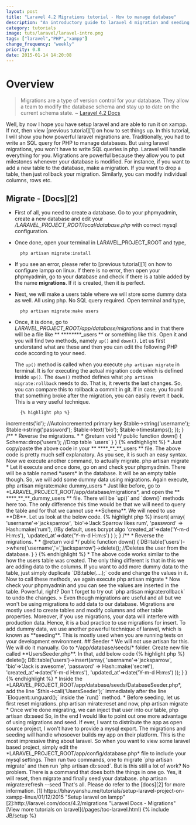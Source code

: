 ```yaml
---
layout: post
title: "Laravel 4.2 Migrations tutorial - How to manage database"
description: "An introductory guide to laravel 4 migration and seeding. In this tutorial, i have shown the use of migration and seeding with a very basic example code."
category: tutorials
image: tuts/laravel/laravel-intro.png
tags: ["laravel","PHP","xampp"]
change_frequency: "weekly"
priority: 0.8
date: 2015-01-14 14:20:08
---
```


# Overview

> Migrations are a type of version control for your database. They allow a team to modify the database schema and stay up to date on the current schema state. ~ [Laravel 4.2 Docs](http://laravel.com/docs/4.2/migrations)

Well, by now I hope you have setup laravel and are able to run it on xampp. If not, then view [previous tutorial][1] on how to set things up. In this tutorial, I will show you how powerful laravel migrations are. Traditionally, you had to write an SQL query for PHP to manage databases. But using laravel migrations, you won't have to write SQL queries in php. Laravel will handle everything for you. Migrations are powerful because they allow you to put milestones whenever your database is modified. For instance, if you want to add a new table to the database, make a migration. If you want to drop a table, then just rollback your migration. Similarly, you can modify individual columns, rows etc.

## Migrate - [Docs][2]

* First of all, you need to create a database. Go to your phpmyadmin, create a new database and edit your */LARAVEL_PROJECT_ROOT/local/database.php* with correct mysql configuration.

* Once done, open your terminal in LARAVEL_PROJECT_ROOT and type,

        php artisan migrate:install

* If you see an error, please refer to [previous tutorial][1] on how to configure lampp on linux. If there is no error, then open your phpmyadmin, go to your database and check if there is a table added by the name **migrations**. If it is created, then it is perfect.

* Next, we will make a users table where we will store some dummy data as well. All using php. No SQL query required. Open terminal and type,

        php artisan migrate:make users

* Once, it is done, go to *LARAVEL_PROJECT_ROOT/app/database/migrations* and in that there will be a file like ** ****_**_**_users ** or something like this. Open it and you will find two methods, namely `up()` and `down()`. Let us first understand what are these and then you can edit the following PHP code according to your need.

  The `up()` method is called when you execute `php artisan migrate` in terminal. It is for executing the actual migration code which is defined inside `up()`. The `down()` method defines what `php artisan migrate:rollback` needs to do. That is, it reverts the last changes. So, you can compare this to rollback a commit in git. If in case, you found that something broke after the migration, you can easily revert it back. This is a very useful technique.

        {% highlight php %}
<?php

use Illuminate\Database\Schema\Blueprint;
use Illuminate\Database\Migrations\Migration;

class Users extends Migration {

	/**
	 * Run the migrations.
	 *
	 * @return void
	 */
	public function up()
	{
		Schema::create('users',function($table)
		{
			$table->increments('id'); //Autoincremented primary key
			$table->string('username');
			$table->string('password');
			$table->text('bio');
			$table->timestamps();
		});
	}

	/**
	 * Reverse the migrations.
	 *
	 * @return void
	 */
	public function down()
	{
		Schema::drop('users'); //Drop table `users`
	}

}
        {% endhighlight %}

* Just copy/paste the above code in your ** ****_**_**_users ** file. The above code is pretty much self explanatory. As you see, it is such an easy syntax. Now we execute another command, to actually migrate.

        php artisan migrate

* Let it execute and once done, go on and check your phpmyadmin. There will be a table named *users* in the database. It will be an empty table though. So, we will add some dummy data using migrations. Again execute,

        php artisan migrate:make dummy_users

* Just like before, go to *LARAVEL_PROJECT_ROOT/app/database/migrations*, and open the ** ****_**_**_dummy_users ** file. There will be `up()` and `down()` methods here too. The only difference this time would be that we will need to query the table and for that we cannot use **Schema**. We will need to use **DB**. Let us look at the below code.

        {% highlight php %}
<?php

use Illuminate\Database\Schema\Blueprint;
use Illuminate\Database\Migrations\Migration;

class DummyUsers extends Migration {

	/**
	 * Run the migrations.
	 *
	 * @return void
	 */
	public function up()
	{
		DB::table('users')->insert(
			array(
			'username'=>'jacksparrow',
			'bio'=>'Jack Sparrow likes rum',
			'password' => Hash::make('rum'), //By default, uses bcrypt algo
			'created_at'=>date('Y-m-d H:m:s'),
			'updated_at'=>date('Y-m-d H:m:s')
			)
			);
	}

	/**
	 * Reverse the migrations.
	 *
	 * @return void
	 */
	public function down()
	{
		DB::table('users')->where('username','=','jacksparrow')->delete(); //Deletes the user from the database.
	}

}
        {% endhighlight %}

* The above code works similar to the how the users table was created. The only thing different is that in this we are adding data to the columns. If you want to add more dummy data to the table, just simply duplicate `DB:table(....);` code and change the values in it. Now to call these methods, we again execute

        php artisan migrate

* Now check your phpmyadmin and you can see the values are inserted in the table. Powerful, right? Don't forget to try out `php artisan migrate:rollback` to undo the changes.

> Even though migrations are useful and all but we won't be using migrations to add data to our database. Migrations are mostly used to create tables and modify columns and other table properties. Moreover, if you use migrations, your data will interfere with production data. Hence, it is a bad practice to use migrations for insert. To add dummy data, we use another powerful technique of laravel, which is known as **seeding**. This is mostly used when you are running tests on your development environment.

## Seeder

* We will not use artisan for this. We will do it manually. Go to */app/database/seeds/* folder. Create new file called **UsersSeeder.php**. In that, add below code

        {% highlight php %}
<?php

class UsersSeeder extends Seeder
{

public function run()
{
    DB::table('users')->delete();
    DB::table('users')->insert(array(
			'username'=>'jacksparrow',
			'bio'=>'Jack is awesome',
			'password' => Hash::make('secret'),
			'created_at'=>date('Y-m-d H:m:s'),
			'updated_at'=>date('Y-m-d H:m:s')
			));
}

}
        {% endhighlight %}


* Inside the *LARAVEL_PROJECT_ROOT/app/database/seeds/DatabaseSeeder.php*, add the line `$this->call('UsersSeeder');` immediately after the line `Eloquent::unguard();` inside the `run()` method.

* Before seeding, let us first reset migrations.

        php artisan mirate:reset

  and now,

        php artisan migrate

* Once we’re done migrating, we can inject that user into our table,

        php artisan db:seed

So, in the end I would like to point out one more advantage of using migrations and seed. If ever, I want to distribute the app as open source project, I won't have to provide a mysql export. The migrations and seeding will handle whosoever builds my app on their platform. This is the most impressive thing about laravel. So when you want to view some laravel based project, simply edit the *LARAVEL_PROJECT_ROOT/app/config/database.php* file to include your mysql settings. Then run two commands, one to migrate `php artisan migrate` and then run `php artisan db:seed`. But is this still a lot of work? No problem. There is a command that does both the things in one go. Yes, it will reset, then migrate and finally seed your database.

       php artisan migrate:refresh --seed

That's all. Please do refer to the [docs][2] for more information.

[1]:https://bhavyanshu.me/tutorials/setup-laravel-project-on-xampp-linux/01/12/2015 "Setup laravel on lampp"
[2]:http://laravel.com/docs/4.2/migrations "Laravel Docs - Migrations"


[View more tutorials on laravel](/pages/toc-laravel.html)

{% include JB/setup %}
